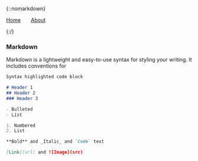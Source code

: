 
{::nomarkdown}
<div>
  <p>
  <a href="https://rlltde08.github.io/cs495">Home</a>  &nbsp &nbsp &nbsp  <a href="https://rlltde08.github.io/cs495/about">About</a>
  </p>
</div>
{:/}

### Markdown

Markdown is a lightweight and easy-to-use syntax for styling your writing. It includes conventions for

```markdown
Syntax highlighted code block

# Header 1
## Header 2
### Header 3

- Bulleted
- List

1. Numbered
2. List

**Bold** and _Italic_ and `Code` text

[Link](url) and ![Image](src)
```
